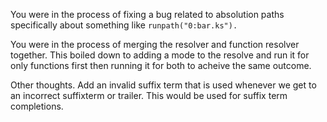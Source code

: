You were in the process of fixing a bug related to absolution paths specifically about something like
`runpath("0:bar.ks").`

You were in the process of merging the resolver and function resolver together. 
This boiled down to adding a mode to the resolve and run it for only functions first
then running it for both to acheive the same outcome.

Other thoughts. Add an invalid suffix term that is used whenever we get to an incorrect
suffixterm or trailer. This would be used for suffix term completions.

